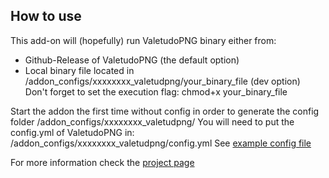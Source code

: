 ## How to use

This add-on will (hopefully) run ValetudoPNG binary either from:

* Github-Release of ValetudoPNG (the default option)
* Local binary file located in /addon_configs/xxxxxxxx_valetudpng/your_binary_file (dev option)\
   Don't forget to set the execution flag: chmod+x your_binary_file

Start the addon the first time without config in order to generate the config folder /addon_configs/xxxxxxxx_valetudpng/
You will need to put the config.yml of ValetudoPNG in: /addon_configs/xxxxxxxx_valetudpng/config.yml
See [example config file](https://github.com/erkexzcx/valetudopng/blob/main/config.example.yml)

For more information check the [project page](https://github.com/erkexzcx/valetudopng/tree/main)
